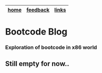[home](/) | [feedback](/feedback) | [links](/links)
----------|-----------------------|-----------------

# Bootcode Blog
### Exploration of bootcode in x86 world
## Still empty for now..


